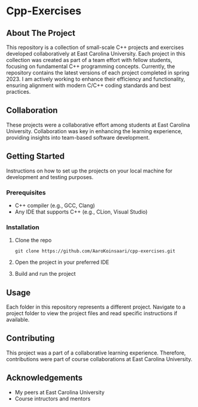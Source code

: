 # Cpp-Exercises

## About The Project
This repository is a collection of small-scale C++ projects and exercises developed collaboratively at East Carolina University. Each project in this collection was created as part of a team effort with fellow students, focusing on fundamental C++ programming concepts. Currently, the repository contains the latest versions of each project completed in spring 2023. I am actively working to enhance their efficiency and functionality, ensuring alignment with modern C/C++ coding standards and best practices. 

## Collaboration
These projects were a collaborative effort among students at East Carolina University. Collaboration was key in enhancing the learning experience, providing insights into team-based software development.

## Getting Started
Instructions on how to set up the projects on your local machine for development and testing purposes.

### Prerequisites
- C++ compiler (e.g., GCC, Clang)
- Any IDE that supports C++ (e.g., CLion, Visual Studio)

### Installation
1. Clone the repo
   ```
   git clone https://github.com/AaroKoinsaari/cpp-exercises.git
   ```
   

2. Open the project in your preferred IDE

3. Build and run the project

## Usage
Each folder in this repository represents a different project. Navigate to a project folder to view the project files and read specific instructions if available.

## Contributing
This project was a part of a collaborative learning experience. Therefore, contributions were part of course collaborations at East Carolina University.

## Acknowledgements
- My peers at East Carolina University
- Course intructors and mentors
